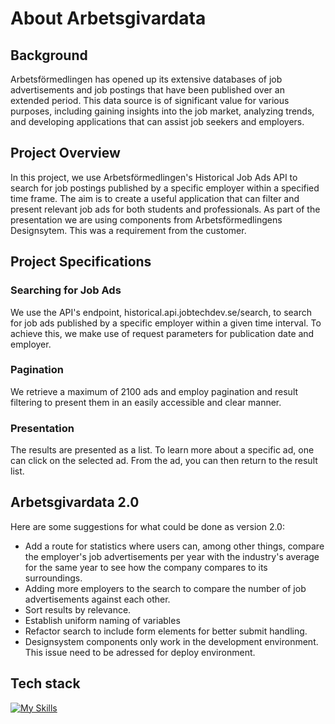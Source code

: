 # About Arbetsgivardata

## Background

Arbetsförmedlingen has opened up its extensive databases of job advertisements and job postings that have been published over an extended period. This data source is of significant value for various purposes, including gaining insights into the job market, analyzing trends, and developing applications that can assist job seekers and employers.

## Project Overview

In this project, we use Arbetsförmedlingen's Historical Job Ads API to search for job postings published by a specific employer within a specified time frame. The aim is to create a useful application that can filter and present relevant job ads for both students and professionals. As part of the presentation we are using components from Arbetsförmedlingens Designsytem. This was a requirement from the customer.

## Project Specifications

### Searching for Job Ads

We use the API's endpoint, historical.api.jobtechdev.se/search, to search for job ads published by a specific employer within a given time interval. To achieve this, we make use of request parameters for publication date and employer.

### Pagination

We retrieve a maximum of 2100 ads and employ pagination and result filtering to present them in an easily accessible and clear manner.

### Presentation

The results are presented as a list. To learn more about a specific ad, one can click on the selected ad. From the ad, you can then return to the result list.

## Arbetsgivardata 2.0

Here are some suggestions for what could be done as version 2.0:

- Add a route for statistics where users can, among other things, compare the employer's job advertisements per year with the industry's average for the same year to see how the company compares to its surroundings.
- Adding more employers to the search to compare the number of job advertisements against each other.
- Sort results by relevance.
- Establish uniform naming of variables
- Refactor search to include form elements for better submit handling.
- Designsystem components only work in the development environment. This issue need to be adressed for deploy environment.

## Tech stack

[![My Skills](https://skillicons.dev/icons?i=vite,react,ts,html,css,figma,git,github,vscode,codepen)](https://skillicons.dev)
